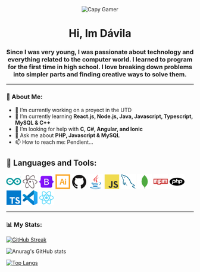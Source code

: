 <div id="header" align="center">
    <img src="https://preview.redd.it/a-capybara-with-a-gaming-headset-playing-videogames-alone-v0-8p1cwzg5ljt91.png?width=640&crop=smart&auto=webp&s=4d296a0debe65350c7eb45136f62f2d3baa00d69" alt="Capy Gamer" width="300px">
    <h1 align="center"> Hi, Im Dávila </h1>
    <h3 align="center"> 
        Since I was very young, I was passionate about technology and everything related to the computer world. 
        I learned to program for the first time in high school. I love breaking down problems into simpler parts and 
        finding creative ways to solve them.
    </h3>
</div>

---

### 🧑 About Me:

- 🔭 I’m currently working on a proyect in the UTD
- 🌱 I’m currently learning **React.js, Node.js, Java, Javascript, Typescript, MySQL & C++**
- 🤔 I’m looking for help with **C, C#, Angular, and Ionic**
- 💬 Ask me about **PHP, Javascript & MySQL**
- 📫 How to reach me: Pendient...

<div align="left">
    <h2>🔨 Languages and Tools: </h2>
    <img src="https://github.com/devicons/devicon/blob/master/icons/arduino/arduino-original.svg" alt="arduino" title="Arduino" width="40" height="40">
    <img src="https://github.com/devicons/devicon/blob/master/icons/atom/atom-original.svg" alt="atom" title="Atom" width="40" height="40">
    <img src="https://github.com/devicons/devicon/blob/master/icons/bootstrap/bootstrap-original.svg" alt="Boostrap" title="Boostrap" width="40" height="40">
    <img src="https://github.com/devicons/devicon/blob/master/icons/illustrator/illustrator-line.svg" alt="Ilustrator" title="Ilustrator" width="40" height="40">
    <img src="https://github.com/devicons/devicon/blob/master/icons/github/github-original.svg" alt="GitHub" title="GitHub" width="40" height="40">
    <img src="https://github.com/devicons/devicon/blob/master/icons/java/java-original.svg" alt="Java" title="Java" width="40" height="40">
    <img src="https://github.com/devicons/devicon/blob/master/icons/javascript/javascript-original.svg" alt="Javascript" title="Javascript" width="40" height="40">
    <img src="https://github.com/devicons/devicon/blob/master/icons/mysql/mysql-original.svg" alt="MySQL" title="MySQL" width="40" height="40">
    <img src="https://github.com/devicons/devicon/blob/master/icons/mongodb/mongodb-plain.svg" alt="MongoDB" title="MongoDB" width="40" height="40">
    <img src="https://github.com/devicons/devicon/blob/master/icons/npm/npm-original-wordmark.svg" alt="Npm" title="Npm" width="40" height="40">
    <img src="https://github.com/devicons/devicon/blob/master/icons/php/php-plain.svg" alt="PHP" title="PHP" width="40" height="40">
    <img src="https://github.com/devicons/devicon/blob/master/icons/typescript/typescript-plain.svg" alt="Typescript" title="Typescript" width="40" height="40">
    <img src="https://github.com/devicons/devicon/blob/master/icons/vscode/vscode-original.svg" alt="VSCode" title="VSCode" width="40" height="40">
    <img src="https://github.com/devicons/devicon/blob/master/icons/react/react-original.svg" alt="React" title="React" width="40" height="40">
</div>

---

### 📊 My Stats:

[![GitHub Streak](http://github-readme-streak-stats.herokuapp.com?user=Guayaba15&theme=tokyonight&hide_border=false)](https://git.io/streak-stats)

![Anurag's GitHub stats](https://github-readme-stats.vercel.app/api?username=Guayaba15&show_icons=true&theme=tokyonight)

[![Top Langs](https://github-readme-stats.vercel.app/api/top-langs/?username=Guayaba15&theme=tokyonight&hide_progress=false)](https://github.com/anuraghazra/github-readme-stats)

